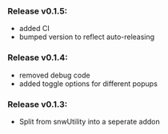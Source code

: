 ### Release v0.1.5:
- added CI
- bumped version to reflect auto-releasing

### Release v0.1.4:
- removed debug code
- added toggle options for different popups

### Release v0.1.3:
- Split from snwUtility into a seperate addon
